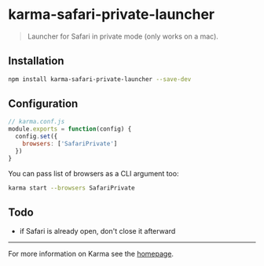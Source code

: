 # karma-safari-private-launcher

> Launcher for Safari in private mode (only works on a mac).

## Installation

```bash
npm install karma-safari-private-launcher --save-dev
```

## Configuration
```js
// karma.conf.js
module.exports = function(config) {
  config.set({
    browsers: ['SafariPrivate']
  })
}
```

You can pass list of browsers as a CLI argument too:
```bash
karma start --browsers SafariPrivate
```

## Todo
- if Safari is already open, don't close it afterward

----

For more information on Karma see the [homepage].


[homepage]: http://karma-runner.github.com
